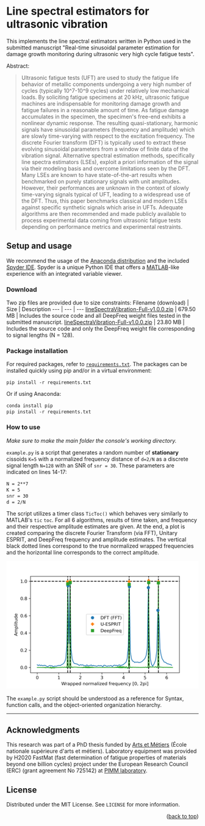 <div id="top"></div>

# Line spectral estimators for ultrasonic vibration
This implements the line spectral estimators written in Python used in the submitted manuscript "Real-time sinusoidal parameter estimation for damage growth monitoring during ultrasonic very high cycle fatigue tests". 

Abstract:
> Ultrasonic fatigue tests (UFT) are used to study the fatigue life behavior of metallic components undergoing a very high number of cycles (typically 10^7-10^9 cycles) under relatively low mechanical loads. By soliciting fatigue specimens at 20 kHz, ultrasonic fatigue machines are indispensable for monitoring damage growth and fatigue failures in a reasonable amount of time. As fatigue damage accumulates in the specimen, the specimen's free-end exhibits a nonlinear dynamic response. The resulting quasi-stationary, harmonic signals have sinusoidal parameters (frequency and amplitude) which are slowly time-varying with respect to the excitation frequency. The discrete Fourier transform (DFT) is typically used to extract these evolving sinusoidal parameters from a window of finite data of the vibration signal. Alternative spectral estimation methods, specifically line spectra estimators (LSEs), exploit a priori information of the signal via their modeling basis and overcome limitations seen by the DFT. Many LSEs are known to have state-of-the-art results when benchmarked on purely stationary signals with unit amplitudes. However, their performances are unknown in the context of slowly time-varying signals typical of UFT, leading to a widespread use of the DFT. Thus, this paper benchmarks classical and modern LSEs against specific synthetic signals which arise in UFTs. Adequate algorithms are then recommended and made publicly available to process experimental data coming from ultrasonic fatigue tests depending on performance metrics and experimental restraints.
  

## Setup and usage
We recommend the usage of the [Anaconda distribution](https://www.anaconda.com/products/individual) and the included [Spyder IDE](https://www.spyder-ide.org/). Spyder is a unique Python IDE that offers a [MATLAB](https://www.mathworks.com/products/matlab.html)-like experience with an integrated variable viewer.



### Download
Two zip files are provided due to size constraints:
Filename (download) | Size | Description
--- | --- | ---
[lineSpectraVibration-Full-v1.0.0.zip](https://github.com/slkiser/lineSpectraVibration/releases/download/v1.0.0/lineSpectraVibration-Full-v1.0.0.zip) | 679.50 MB | Includes the source code and all DeepFreq weight files tested in the submitted manuscript.
[lineSpectraVibration-Full-v1.0.0.zip](https://github.com/slkiser/lineSpectraVibration/releases/download/v1.0.0/lineSpectraVibration-Lite-v1.0.0.zip) | 23.80 MB | Includes the source code and only the DeepFreq weight file corresponding to signal lengths (N = 128).



### Package installation
For required packages, refer to [`requirements.txt`](requirements.txt). The packages can be installed quickly using pip and/or in a virtual environment:
```
pip install -r requirements.txt
```
Or if using Anaconda:
```
conda install pip
pip install -r requirements.txt
```


### How to use

*Make sure to make the main folder the console's working directory.*

`example.py` is a script that generates a random number of **stationary** cissoids `K=5` with a normalized frequency distance of `d=2/N`  as a discrete signal length `N=128` with an SNR of `snr = 30`. These parameters are indicated on lines 14-17:

```
N = 2**7
K = 5
snr = 30
d = 2/N
```

The script utilizes a timer class `TicToc()` which behaves very similarly to MATLAB's `tic` `toc`. For all 6 algorithms, results of time taken, and frequency and their respective amplitude estimates are given. At the end, a plot is created comparing the discrete Fourier Transform (via FFT), Unitary ESPRIT, and DeepFreq frequency and amplitude estimates. The vertical black dotted lines correspond to the true normalized wrapped frequencies and the horizontal line corresponds to the correct amplitude.

![Image of plot](https://github.com/slkiser/lineSpectraVibration/blob/main/plot.png)

The `example.py` script should be understood as a reference for Syntax, function calls, and the object-oriented organization hierarchy.

___

## Acknowledgments

This research was part of a PhD thesis funded by [Arts et Métiers](https://artsetmetiers.fr/) (École nationale supérieure d'arts et métiers). Laboratory equipment was provided by H2020 FastMat (fast determination of fatigue properties of materials beyond one billion cycles) project under the European Research Council (ERC) (grant agreement No 725142) at [PIMM laboratory](https://pimm.artsetmetiers.fr/).

## License

Distributed under the MIT License. See `LICENSE` for more information.

<p align="right">(<a href="#top">back to top</a>)</p>
